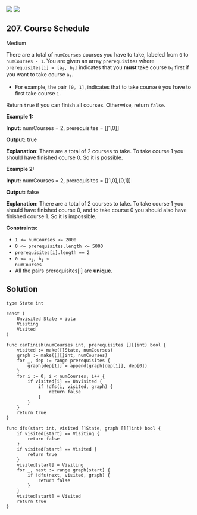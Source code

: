[![](https://img.shields.io/github/stars/javadev/LeetCode-in-All?label=Stars&style=flat-square)](https://github.com/javadev/LeetCode-in-All)
[![](https://img.shields.io/github/forks/javadev/LeetCode-in-All?label=Fork%20me%20on%20GitHub%20&style=flat-square)](https://github.com/javadev/LeetCode-in-All/fork)

## 207\. Course Schedule

Medium

There are a total of `numCourses` courses you have to take, labeled from `0` to `numCourses - 1`. You are given an array `prerequisites` where <code>prerequisites[i] = [a<sub>i</sub>, b<sub>i</sub>]</code> indicates that you **must** take course <code>b<sub>i</sub></code> first if you want to take course <code>a<sub>i</sub></code>.

*   For example, the pair `[0, 1]`, indicates that to take course `0` you have to first take course `1`.

Return `true` if you can finish all courses. Otherwise, return `false`.

**Example 1:**

**Input:** numCourses = 2, prerequisites = \[\[1,0]]

**Output:** true

**Explanation:** There are a total of 2 courses to take. To take course 1 you should have finished course 0. So it is possible.

**Example 2:**

**Input:** numCourses = 2, prerequisites = \[\[1,0],[0,1]]

**Output:** false

**Explanation:** There are a total of 2 courses to take. To take course 1 you should have finished course 0, and to take course 0 you should also have finished course 1. So it is impossible.

**Constraints:**

*   `1 <= numCourses <= 2000`
*   `0 <= prerequisites.length <= 5000`
*   `prerequisites[i].length == 2`
*   <code>0 <= a<sub>i</sub>, b<sub>i</sub> < numCourses</code>
*   All the pairs prerequisites[i] are **unique**.

## Solution

```golang
type State int

const (
	Unvisited State = iota
	Visiting
	Visited
)

func canFinish(numCourses int, prerequisites [][]int) bool {
	visited := make([]State, numCourses)
	graph := make([][]int, numCourses)
	for _, dep := range prerequisites {
		graph[dep[1]] = append(graph[dep[1]], dep[0])
	}
	for i := 0; i < numCourses; i++ {
		if visited[i] == Unvisited {
			if !dfs(i, visited, graph) {
				return false
			}
		}
	}
	return true
}

func dfs(start int, visited []State, graph [][]int) bool {
	if visited[start] == Visiting {
		return false
	}
	if visited[start] == Visited {
		return true
	}
	visited[start] = Visiting
	for _, next := range graph[start] {
		if !dfs(next, visited, graph) {
			return false
		}
	}
	visited[start] = Visited
	return true
}
```